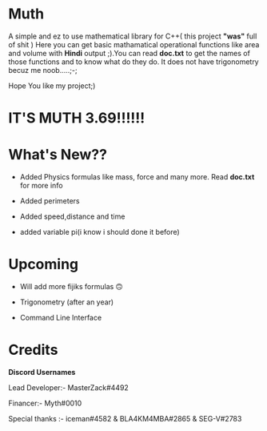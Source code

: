 # Muth
A simple and ez to use mathematical library for C++( this project **"was"** full of shit )
Here you can get basic mathamatical operational functions like area and volume with **Hindi** output ;).You can read **doc.txt** to get the names of those functions and to know what do they do. It does not have trigonometry becuz me noob.....;-;

Hope You like my project;)

# IT'S MUTH 3.69!!!!!!
# What's New??
   - Added Physics formulas like mass, force and many more. Read **doc.txt** for more info

   - Added perimeters

   - Added speed,distance and time

   - added variable pi(i know i should done it before)

# Upcoming
 - Will add more fijiks formulas 🙃

 - Trigonometry (after an year)

 - Command Line Interface 


# Credits
**Discord Usernames**

Lead Developer:- MasterZack#4492

Financer:- Myth#0010

Special thanks :- iceman#4582 & BLA4KM4MBA#2865 & SEG-V#2783



